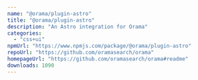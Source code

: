 ```yaml
---
name: "@orama/plugin-astro"
title: "@orama/plugin-astro"
description: "An Astro integration for Orama"
categories:
  - "css+ui"
npmUrl: "https://www.npmjs.com/package/@orama/plugin-astro"
repoUrl: "https://github.com/oramasearch/orama"
homepageUrl: "https://github.com/oramasearch/orama#readme"
downloads: 1090
---
```

